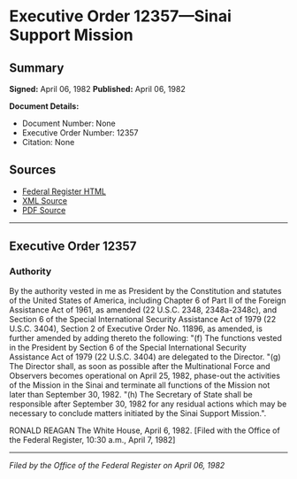 # Executive Order 12357—Sinai Support Mission

## Summary

**Signed:** April 06, 1982
**Published:** April 06, 1982

**Document Details:**
- Document Number: None
- Executive Order Number: 12357
- Citation: None

## Sources
- [Federal Register HTML](https://www.presidency.ucsb.edu/documents/executive-order-12357-sinai-support-mission)
- [XML Source](None)
- [PDF Source](None)

---

## Executive Order 12357

### Authority

By the authority vested in me as President by the Constitution and statutes of the United States of America, including Chapter 6 of Part II of the Foreign Assistance Act of 1961, as amended (22 U.S.C. 2348, 2348a-2348c), and Section 6 of the Special International Security Assistance Act of 1979 (22 U.S.C. 3404), Section 2 of Executive Order No. 11896, as amended, is further amended by adding thereto the following:
"(f) The functions vested in the President by Section 6 of the Special International Security Assistance Act of 1979 (22 U.S.C. 3404) are delegated to the Director.
"(g) The Director shall, as soon as possible after the Multinational Force and Observers becomes operational on April 25, 1982, phase-out the activities of the Mission in the Sinai and terminate all functions of the Mission not later than September 30, 1982.
"(h) The Secretary of State shall be responsible after September 30, 1982 for any residual actions which may be necessary to conclude matters initiated by the Sinai Support Mission.".

RONALD REAGAN
The White House,
April 6, 1982.
[Filed with the Office of the Federal Register, 10:30 a.m., April 7, 1982]

---

*Filed by the Office of the Federal Register on April 06, 1982*

